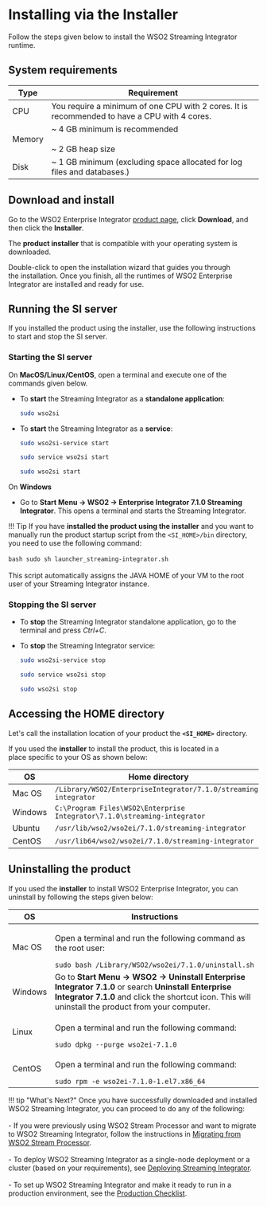 # Installing via the Installer

Follow the steps given below to install the WSO2 Streaming Integrator runtime.

## System requirements

| Type   | Requirement                                                                                     |
|--------|-------------------------------------------------------------------------------------------------|
| CPU    | You require a minimum of one CPU with 2 cores. It is recommended to have a CPU with 4 cores.    |
| Memory | ~ 4 GB minimum is recommended</br> </br>  ~ 2 GB heap size                                      |
| Disk   | ~ 1 GB minimum (excluding space allocated for log files and databases.)                         |

## Download and install

Go to the WSO2 Enterprise Integrator [product page](https://wso2.com/integration/#), click **Download**, and then click the **Installer**.

The **product installer** that is compatible with your operating system is downloaded.

Double-click to open the installation wizard that guides you through the installation. Once you finish, all the runtimes of WSO2 Enterprise Integrator are installed and ready for use.

## Running the SI server

If you installed the product using the installer, use the following instructions to start and stop the SI server.

### Starting the SI server

On **MacOS/Linux/CentOS**, open a terminal and execute one of the commands given below.

-  To <b>start</b> the Streaming Integrator as a <b>standalone application</b>:

      ```bash
      sudo wso2si
      ```
   
-  To <b>start</b> the Streaming Integrator as a <b>service</b>:
      
      ```bash tab='On MacOS'
      sudo wso2si-service start
      ```

      ```bash tab='On Linux'
      sudo service wso2si start
      ```

      ```bash tab='On Centos'
      sudo wso2si start
      ```

On **Windows**

-  Go to **Start Menu -> WSO2 -> Enterprise Integrator 7.1.0 Streaming Integrator**. This opens a terminal and starts the Streaming Integrator.

!!! Tip
    If you have **installed the product using the installer** and you want to manually run the product startup script from the `<SI_HOME>/bin` directory, you need to use the following command:<br/><br/>
    ```bash
    sudo sh launcher_streaming-integrator.sh
    ```<br/><br/>
    This script automatically assigns the JAVA HOME of your VM to the root user of your Streaming Integrator instance.
    
### Stopping the SI server

-  To <b>stop</b> the Streaming Integrator standalone application, go to the terminal and press <i>Ctrl+C</i>.

-  To <b>stop</b> the Streaming Integrator service:
      
      ```bash tab='On MacOS'
      sudo wso2si-service stop
      ```

      ```bash tab='On Linux'
      sudo service wso2si stop
      ```

      ```bash tab='On CentOS'
      sudo wso2si stop

## Accessing the HOME directory

Let's call the installation location of your product the **`<SI_HOME>`** directory.

If you used the **installer** to install the product, this is located in a place specific to your OS as shown below:

<table style="width:100%;">
   <colgroup>
      <col style="width: 9%" />
      <col style="width: 90%" />
   </colgroup>
   <thead>
      <tr class="header">
         <th>OS</th>
         <th>Home directory</th>
      </tr>
   </thead>
   <tbody>
      <tr class="odd">
         <td>Mac OS</td>
         <td><code>/Library/WSO2/EnterpriseIntegrator/7.1.0/streaming-integrator</code></td>
      </tr>
      <tr class="even">
         <td>Windows</td>
         <td><code>C:\Program Files\WSO2\Enterprise Integrator\7.1.0\streaming-integrator</code></td>
      </tr>
      <tr class="odd">
         <td>Ubuntu</td>
         <td><code>/usr/lib/wso2/wso2ei/7.1.0/streaming-integrator</code></td>
      </tr>
      <tr class="even">
         <td>CentOS</td>
         <td><code>/usr/lib64/wso2/wso2ei/7.1.0/streaming-integrator</code></td>
      </tr>
   </tbody>
</table>

## Uninstalling the product

If you used the **installer** to install WSO2 Enterprise Integrator, you can uninstall by following the steps given below:

<table>
<thead>
<tr class="header">
<th>OS</th>
<th>Instructions</th>
</tr>
</thead>
<tbody>
<tr class="odd">
<td>Mac OS</td>
<td><div class="content-wrapper">
<p>Open a terminal and run the following command as the root user:</p>
  <code>sudo bash /Library/WSO2/wso2ei/7.1.0/uninstall.sh</code>
</div>
</div>
</div></td>
</tr>
<tr class="even">
<td>Windows</td>
<td>Go to <strong>Start Menu -&gt; WSO2 -&gt; Uninstall Enterprise Integrator 7.1.0</strong> or search <strong>Uninstall Enterprise Integrator 7.1.0</strong> and click the shortcut icon. This will uninstall the product from your computer.</td>
</tr>
<tr class="odd">
<td>Linux</td>
<td><div class="content-wrapper">
<p>Open a terminal and run the following command:</p>
<code>sudo dpkg --purge wso2ei-7.1.0</code>
</div>
</div>
</div></td>
</tr>
<tr class="even">
<td>CentOS</td>
<td><div class="content-wrapper">
<p>Open a terminal and run the following command:</p>
<code>sudo rpm -e wso2ei-7.1.0-1.el7.x86_64</code>
</div>
</div>
</div></td>
</tr>
</tbody>
</table>

!!! tip "What's Next?"
    Once you have successfully downloaded and installed WSO2 Streaming Integrator, you can proceed to do any of the following:<br/><br/>
    - If you were previously using WSO2 Stream Processor and want to migrate to WSO2 Streaming Integrator, follow the instructions in [Migrating from WSO2 Stream Processor](migrating-from-stream-processor.md).<br/><br/>
    - To deploy WSO2 Streaming Integrator as a single-node deployment or a cluster (based on your requirements), see [Deploying Streaming Integrator](deployment-guide.md).<br/><br/>
    - To set up WSO2 Streaming Integrator and make it ready to run in a production environment, see the [Production Checklist](production-checklist.md).<br/><br/>
    